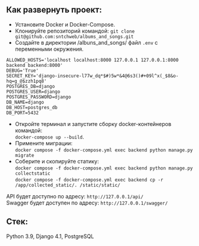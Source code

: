 ## Как развернуть проект:

* Установите Docker и Docker-Compose.
* Клонируйте репозиторий командой:
`git clone git@github.com:sntchweb/albums_and_songs.git`
* Создайте в директории /albuns_and_songs/ файл `.env` с переменными окружения.
```
ALLOWED_HOSTS='localhost localhost:8000 127.0.0.1 127.0.0.1:8000 backend backend:8000'
DEBUG='True'
SECRET_KEY='django-insecure-l77w_dq*$#)5w*&4@6s3()#+09l^x(_$8&o-hq=g_@$zzh1pq8'
POSTGRES_DB=django
POSTGRES_USER=django
POSTGRES_PASSWORD=django
DB_NAME=django
DB_HOST=postgres_db
DB_PORT=5432
```
* Откройте терминал и запустите сборку docker-контейнеров командой:  
`docker-compose up --build`.  
* Примените миграции:  
`docker compose -f docker-compose.yml exec backend python manage.py migrate`  
* Соберите и скопируйте статику:  
`docker compose -f docker-compose.yml exec backend python manage.py collectstatic`  
`docker compose -f docker-compose.yml exec backend cp -r /app/collected_static/. /static/static/`

API будет доступно по адресу: `http://127.0.0.1/api/`  
Swagger будет доступен по адресу: `http://127.0.0.1/swagger/`

## Стек:
Python 3.9, Django 4.1, PostgreSQL
